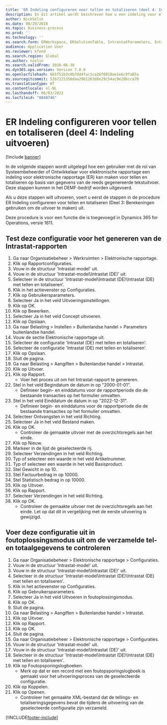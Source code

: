 ```yaml
---
title: 'ER Indeling configureren voor tellen en totaliseren (deel 4: Indeling uitvoeren)'
description: In dit artikel wordt beschreven hoe u een indeling voor elektronische rapportage configureert voor tellen en totaliseren op basis van de gegevens van de reeds gegenereerde tekstuitvoer. (Deel 4)
author: NickSelin
ms.date: 08/29/2018
ms.topic: business-process
ms.prod: ''
ms.technology: ''
ms.search.form: ERWorkspace, ERSolutionTable, IntrastatParameters, Intrastat, InventItemIdLookupSimple, IntrastatCommodityLookup, ERFormatMappingRunLogTable, DocuView
audience: Application User
ms.reviewer: kfend
ms.search.region: Global
ms.author: nselin
ms.search.validFrom: 2016-06-30
ms.dyn365.ops.version: Version 7.0.0
ms.openlocfilehash: 665f51b3c0b7dd4fac1ca26f6918ee1e6c9fa85a
ms.sourcegitcommit: 52b7225350daa29b1263d8e29c54ac9e20bcca70
ms.translationtype: HT
ms.contentlocale: nl-NL
ms.lasthandoff: 06/03/2022
ms.locfileid: "8848746"
---
```

# <a name="er-configure-format-to-do-counting-and-summing-part-4---run-format"></a>ER Indeling configureren voor tellen en totaliseren (deel 4: Indeling uitvoeren)

[!include [banner](../../includes/banner.md)]

In de volgende stappen wordt uitgelegd hoe een gebruiker met de rol van Systeembeheerder of Ontwikkelaar voor elektronische rapportage een indeling voor elektronische rapportage (ER) kan maken voor tellen en totaliseren op basis van gegevens van de reeds gegenereerde tekstuitvoer. Deze stappen kunnen in het DEMF-bedrijf worden uitgevoerd.

Als u deze stappen wilt uitvoeren, voert u eerst de stappen in de procedure ER Indeling configureren voor tellen en totaliseren (Deel 3: Berekeningen gebruiken om de uitvoer te maken) uit.

Deze procedure is voor een functie die is toegevoegd in Dynamics 365 for Operations, versie 1611.


## <a name="test-this-configuration-for-generation-of-the-intrastat-reports"></a>Test deze configuratie voor het genereren van de Intrastat-rapporten
1. Ga naar Organisatiebeheer > Werkruimten > Elektronische rapportage.
2. Klik op Rapportconfiguraties.
3. Vouw in de structuur 'Intrastat-model' uit.
4. Vouw in de structuur 'Intrastat-model\Intrastat (DE)' uit.
5. Selecteer in de structuur 'Intrastat-model\Intrastat (DE)\Intrastat (DE) met tellen en totaliseren'.
6. Klik in het actievenster op Configuraties.
7. Klik op Gebruikersparameters.
8. Selecteer Ja in het veld Uitvoeringsinstellingen.
9. Klik op OK.
10. Klik op Bewerken.
11. Selecteer Ja in het veld Concept uitvoeren.
12. Klik op Opslaan.
13. Ga naar Belasting > Instellen > Buitenlandse handel > Parameters buitenlandse handel.
14. Vouw de sectie Elektronische rapportage uit.
15. Selecteer de configuratie 'Intrastat (DE) met tellen en totaliseren'.
16. Selecteer de configuratie 'Intrastat (DE) met tellen en totaliseren'.
17. Klik op Opslaan.
18. Sluit de pagina.
19. Ga naar Belasting > Aangiften > Buitenlandse handel > Intrastat.
20. Klik op Uitvoer.
21. Klik op Rapport.
    * Voer het proces uit om het Intrastat-rapport te genereren.  
22. Stel in het veld Begindatum de datum in op "2000-01-01".
    * Definieer begin- en einddatums voor de rapportperiode die de bestaande transacties op het formulier omvatten.  
23. Stel in het veld Einddatum de datum in op "2022-12-31".
    * Definieer begin- en einddatums voor de rapportperiode die de bestaande transacties op het formulier omvatten.  
24. Selecteer Ontvangsten in het veld Richting.
25. Selecteer Ja in het veld Bestand maken.
26. Klik op OK.
    * Controleer de gemaakte uitvoer met de overzichtsregels aan het einde.  
27. Klik op Nieuw.
28. Markeer in de lijst de geselecteerde rij.
29. Selecteer Verzendingen in het veld Richting.
30. Typ of selecteer een waarde in het veld Artikelnummer.
31. Typ of selecteer een waarde in het veld Basisproduct.
32. Stel Gewicht in op 10.
33. Stel Factuurbedrag in op 10000.
34. Stel Statistisch bedrag in op 10000.
35. Klik op Uitvoer.
36. Klik op Rapport.
37. Selecteer Verzendingen in het veld Richting.
38. Klik op OK.
    * Controleer de gemaakte uitvoer met de overzichtsregels aan het einde. Let op dat dit in vergelijking met de eerste uitvoering is gewijzigd.  

## <a name="run-this-configuration-in-debug-mode-to-review-the-collected-counting--summing-data"></a>Voer deze configuratie uit in foutoplossingsmodus uit om de verzamelde tel- en totaalgegevens te controleren
1. Ga naar Organisatiebeheer > Elektronische rapportage > Configuraties.
2. Vouw in de structuur 'Intrastat-model' uit.
3. Vouw in de structuur 'Intrastat-model\Intrastat (DE)' uit.
4. Selecteer in de structuur 'Intrastat-model\Intrastat (DE)\Intrastat (DE) met tellen en totaliseren'.
5. Klik in het actievenster op Configuraties.
6. Klik op Gebruikersparameters.
7. Selecteer Ja in het veld Uitvoeren in foutoplossingsmodus.
8. Klik op OK.
9. Sluit de pagina.
10. Ga naar Belasting > Aangiften > Buitenlandse handel > Intrastat.
11. Klik op Uitvoer.
12. Klik op Rapport.
13. Klik op OK.
14. Sluit de pagina.
15. Ga naar Organisatiebeheer > Elektronische rapportage > Configuraties.
16. Vouw in de structuur 'Intrastat-model' uit.
17. Vouw in de structuur 'Intrastat-model\Intrastat (DE)' uit.
18. Selecteer in de structuur 'Intrastat-model\Intrastat (DE)\Intrastat (DE) met tellen en totaliseren'.
19. Klik op Foutopsporingslogboeken.
    * Merk op dat er een record met een foutopsporingslogboek is gemaakt voor het uitvoeringsproces van de geselecteerde configuratie.  
20. Klik op Koppelen.
21. Klik op Openen.
    * Controleer het gemaakte XML-bestand dat de tellings- en totaliseringsgegevens bevat die tijdens de uitvoering van de geselecteerde configuratie zijn verzameld.  



[!INCLUDE[footer-include](../../../../includes/footer-banner.md)]